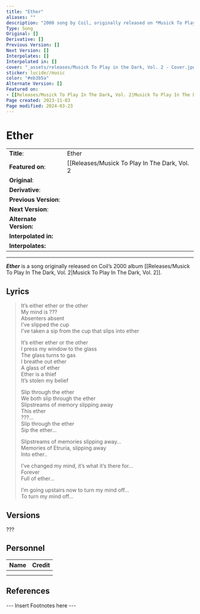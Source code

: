 ```yaml
---
title: "Ether"
aliases: ""
description: "2000 song by Coil, originally released on *Musick To Play In The Dark Vol. 2*"
Type: Song
Original: []
Derivative: []
Previous Version: []
Next Version: []
Interpolates: []
Interpolated in: []
cover: "_assets/releases/Musick To Play in the Dark, Vol. 2 - Cover.jpg"
sticker: lucide//music
color: "#eb3b5a"
Alternate Version: []
Featured on:
- [[Releases/Musick To Play In The Dark, Vol. 2|Musick To Play In The Dark, Vol. 2]]
Page created: 2023-11-03
Page modified: 2024-03-23
---
```


# Ether

|  |  |
| --- | --- |
| __Title__: | Ether |
| __Featured on__: | [[Releases/Musick To Play In The Dark, Vol. 2|Musick To Play In The Dark,Vol. 2]] |
| __Original__: |  |
| __Derivative__: |  |
| __Previous Version__: |  |
| __Next Version__: |  |
| __Alternate Version:__ |  |
| __Interpolated in:__ |  |
| __Interpolates:__ |  |

---

*__Ether__* is a song originally released on Coil’s 2000 album [[Releases/Musick To Play In The Dark, Vol. 2|Musick To Play In The Dark, Vol. 2]].

## Lyrics

> It’s either ether or the other  
> My mind is ???  
> Absenters absent  
> I’ve slipped the cup  
> I’ve taken a sip from the cup that slips into ether
>
> It’s either ether or the other  
> I press my window to the glass  
> The glass turns to gas  
> I breathe out ether  
> A glass of ether  
> Ether is a thief  
> It’s stolen my belief
>
> Slip through the ether  
> We both slip through the ether  
> Slipstreams of memory slipping away  
> This ether  
> ???…  
> Slip through the ether  
> Sip the ether…
>
> Slipstreams of memories slipping away…  
> Memories of Etruria, slipping away  
> Into ether..
>
> I’ve changed my mind, it’s what it’s there for…  
> Forever  
> Full of ether…
>
> I’m going upstairs now to turn my mind off…  
> To turn my mind off…

## Versions

???

## Personnel

|Name|Credit|
|---|---|
|||
|||

## References

--- Insert Footnotes here ---
